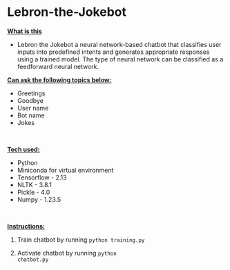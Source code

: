 # Lebron-the-Jokebot

<b><ins>What is this</ins></b>
* Lebron the Jokebot a neural network-based chatbot that classifies user inputs into predefined intents and generates appropriate responses using a trained model. The type of neural network can be classified as a feedforward neural network.

<b><ins>Can ask the following topics below:</ins></b>
* Greetings
* Goodbye
* User name
* Bot name
* Jokes

<br>

<b><ins>Tech used:</ins></b>
* Python
* Miniconda for virtual environment 
* Tensorflow - 2.13
* NLTK - 3.8.1
* Pickle - 4.0
* Numpy - 1.23.5

<br>

<b><ins>Instructions:</ins></b>
1. Train chatbot by running <code>python training.py</code>

2. Activate chatbot by running <code>python chatbot.py</code>

